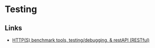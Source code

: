# Testing 


## Links 
- [HTTP(S) benchmark tools, testing/debugging, & restAPI (RESTful)](https://github.com/denji/awesome-http-benchmark)